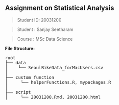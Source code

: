 ## **Assignment on Statistical Analysis**

> Student ID: 20031200

> Student   : Sanjay Seetharam 

> Course    : MSc Data Science

**File Structure:**

<pre>
root
├── data
│    └── SeoulBikeData_forMacUsers.csv
│ 
├── custom function
│     └── helperFunctions.R, mypackages.R
│ 
├── script
│     └── 20031200.Rmd, 20031200.html
  </pre>
